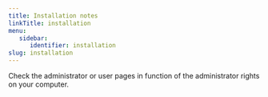 ```yaml
---
title: Installation notes
linkTitle: installation
menu:
   sidebar:
      identifier: installation
slug: installation
---
```


Check the administrator or user pages in function of the administrator rights on your computer.